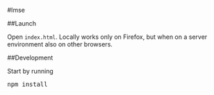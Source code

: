 #Imse

##Launch

Open <code>index.html</code>. Locally works only on Firefox, but when on a server environment also on other browsers. 

##Development

Start by running 
<pre>npm install</pre>

